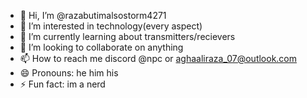 - 👋 Hi, I’m @razabutimalsostorm4271
- 👀 I’m interested in technology(every aspect)
- 🌱 I’m currently learning about transmitters/recievers
- 💞️ I’m looking to collaborate on anything
- 📫 How to reach me discord @npc or aghaaliraza_07@outlook.com
- 😄 Pronouns: he him his
- ⚡ Fun fact: im a nerd

<!---
razabutimalsostorm4271/razabutimalsostorm4271 is a ✨ special ✨ repository because its `README.md` (this file) appears on your GitHub profile.
You can click the Preview link to take a look at your changes.
--->
